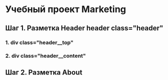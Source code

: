 # Учебный проект Marketing

## Шаг 1. Разметка Header header class="header"
  ### 1. div class="header__top"
  ### 2. div class="header__content"
## Шаг 2. Разметка About <section class="about">
  
